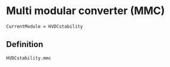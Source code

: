 # Multi modular converter (MMC)

```@meta
CurrentModule = HVDCstability
```

## Definition
```@docs
HVDCstability.mmc
```
